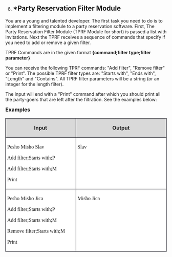 <OL START=6>
	<LI><H2 CLASS="western" ALIGN=JUSTIFY>*Party Reservation Filter
	Module</H2>
</OL>
<P CLASS="western" STYLE="margin-bottom: 0.14in">You are a young and
talented developer. The first task you need to do is to implement a
filtering module to a party reservation software. First, The Party
Reservation Filter Module (TPRF Module for short) is passed a list
with invitations. Next the TPRF receives a sequence of commands that
specify if you need to add or remove a given filter. 
</P>
<P CLASS="western" STYLE="margin-bottom: 0.14in">TPRF Commands are in
the given format <B>{command;filter type;filter parameter}</B></P>
<P CLASS="western" STYLE="margin-bottom: 0.14in">You can receive the
following TPRF commands: &quot;Add filter&quot;, &quot;Remove filter&quot;
or &quot;Print&quot;. The possible TPRF filter types are: &quot;Starts
with&quot;, &quot;Ends with&quot;, &quot;Length&quot; and &quot;Contains&quot;.
All TPRF filter parameters will be a string (or an integer for the
length filter).</P>
<P CLASS="western" STYLE="margin-bottom: 0.14in">The input will end
with a &quot;Print&quot; command after which you should print all the
party-goers that are left after the filtration. See the examples
below:</P>
<H3 CLASS="western" ALIGN=JUSTIFY STYLE="margin-top: 0in">Examples</H3>
<TABLE WIDTH=600 CELLPADDING=4 CELLSPACING=0>
	<COL WIDTH=247>
	<COL WIDTH=334>
	<TR VALIGN=TOP>
		<TD WIDTH=247 BGCOLOR="#d9d9d9" STYLE="border: 1px solid #00000a; padding-top: 0.04in; padding-bottom: 0.04in; padding-left: 0.05in; padding-right: 0.06in">
			<P CLASS="western" ALIGN=CENTER><B>Input</B></P>
		</TD>
		<TD WIDTH=334 BGCOLOR="#d9d9d9" STYLE="border: 1px solid #00000a; padding-top: 0.04in; padding-bottom: 0.04in; padding-left: 0.05in; padding-right: 0.06in">
			<P CLASS="western" ALIGN=CENTER><B>Output</B></P>
		</TD>
	</TR>
	<TR VALIGN=TOP>
		<TD WIDTH=247 BGCOLOR="#ffffff" STYLE="border: 1px solid #00000a; padding-top: 0.04in; padding-bottom: 0.04in; padding-left: 0.05in; padding-right: 0.06in">
			<P CLASS="western" ALIGN=JUSTIFY STYLE="margin-bottom: 0in"><FONT FACE="Consolas, serif">Pesho
			Misho Slav</FONT></P>
			<P CLASS="western" ALIGN=JUSTIFY STYLE="margin-bottom: 0in"><FONT FACE="Consolas, serif">Add
			filter;Starts with;P</FONT></P>
			<P CLASS="western" ALIGN=JUSTIFY STYLE="margin-bottom: 0in"><FONT FACE="Consolas, serif">Add
			filter;Starts with;M</FONT></P>
			<P CLASS="western" ALIGN=JUSTIFY><FONT FACE="Consolas, serif">Print</FONT></P>
		</TD>
		<TD WIDTH=334 BGCOLOR="#ffffff" STYLE="border: 1px solid #00000a; padding-top: 0.04in; padding-bottom: 0.04in; padding-left: 0.05in; padding-right: 0.06in">
			<P CLASS="western" ALIGN=JUSTIFY><FONT FACE="Consolas, serif">Slav</FONT></P>
		</TD>
	</TR>
	<TR VALIGN=TOP>
		<TD WIDTH=247 BGCOLOR="#ffffff" STYLE="border: 1px solid #00000a; padding-top: 0.04in; padding-bottom: 0.04in; padding-left: 0.05in; padding-right: 0.06in">
			<P CLASS="western" ALIGN=JUSTIFY STYLE="margin-bottom: 0in"><FONT FACE="Consolas, serif">Pesho
			Misho Jica</FONT></P>
			<P CLASS="western" ALIGN=JUSTIFY STYLE="margin-bottom: 0in"><FONT FACE="Consolas, serif">Add
			filter;Starts with;P</FONT></P>
			<P CLASS="western" ALIGN=JUSTIFY STYLE="margin-bottom: 0in"><FONT FACE="Consolas, serif">Add
			filter;Starts with;M</FONT></P>
			<P CLASS="western" ALIGN=JUSTIFY STYLE="margin-bottom: 0in"><FONT FACE="Consolas, serif">Remove
			filter;Starts with;M</FONT></P>
			<P CLASS="western" ALIGN=JUSTIFY><FONT FACE="Consolas, serif">Print</FONT></P>
		</TD>
		<TD WIDTH=334 BGCOLOR="#ffffff" STYLE="border: 1px solid #00000a; padding-top: 0.04in; padding-bottom: 0.04in; padding-left: 0.05in; padding-right: 0.06in">
			<P CLASS="western" ALIGN=JUSTIFY><FONT FACE="Consolas, serif">Misho
			Jica</FONT></P>
		</TD>
	</TR>
</TABLE>